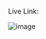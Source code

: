 Live Link: 


![image](https://github.com/Kowsar14238/CodeAlpha_Age_Calculator/assets/88027531/5199cba3-7bdb-4881-9ee0-b94ea7064dfd)
